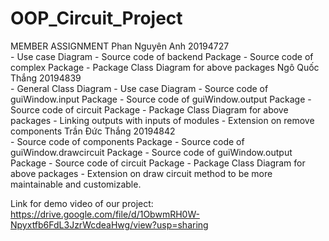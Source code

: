 # OOP_Circuit_Project

MEMBER ASSIGNMENT
  Phan Nguyên Anh	20194727	
    -	Use case Diagram
    -	Source code of backend Package
    -	Source code of complex Package
    -	Package Class Diagram for above packages
  Ngô Quốc Thắng	20194839	
    -	General Class Diagram
    -	Use case Diagram
    -	Source code of guiWindow.input Package
    -	Source code of guiWindow.output Package
    -	Source code of circuit Package
    -	Package Class Diagram for above packages
    -	Linking outputs with inputs of modules
    -	Extension on remove components
  Trần Đức Thắng	20194842	
    -	Source code of components Package
    -	Source code of guiWindow.drawcircuit Package
    -	Source code of guiWindow.output Package
    -	Source code of circuit Package
    -	Package Class Diagram for above packages
    -	Extension on draw circuit method to be more 
    maintainable and customizable.
 

Link for demo video of our project:
https://drive.google.com/file/d/1ObwmRH0W-Npyxtfb6FdL3JzrWcdeaHwg/view?usp=sharing
